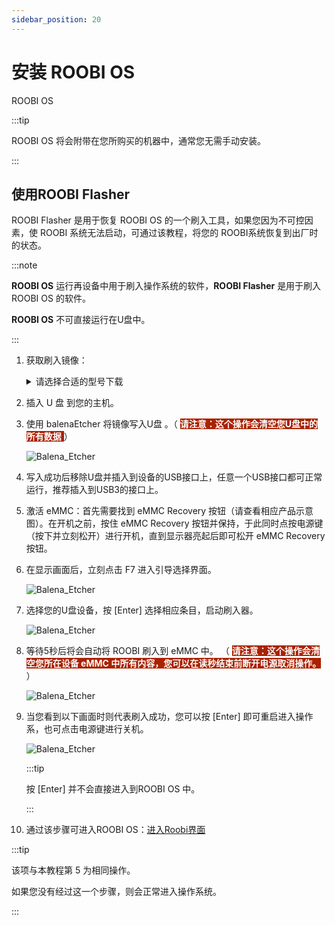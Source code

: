 ```yaml
---
sidebar_position: 20
---
```


# 安装 ROOBI OS

ROOBI OS

:::tip

ROOBI OS 将会附带在您所购买的机器中，通常您无需手动安装。

:::

## 使用ROOBI Flasher

ROOBI Flasher 是用于恢复 ROOBI OS 的一个刷入工具，如果您因为不可控因素，使 ROOBI 系统无法启动，可通过该教程，将您的 ROOBI系统恢复到出厂时的状态。

:::note

**ROOBI OS** 运行再设备中用于刷入操作系统的软件，**ROOBI Flasher** 是用于刷入ROOBI OS 的软件。

**ROOBI OS** 不可直接运行在U盘中。

:::

1. 获取刷入镜像：

    <details>
    <summary>请选择合适的型号下载</summary>

   > [PS006(SLiM X2L)](https://github.com/palmshell/RoobiOS/releases/download/ps006_flasher_v1.1.1/ps006_v1.1.1_flasher.img.xz)
   >
   > PS002(PuER N1) 敬请期待

    </details>

2. 插入 U 盘 到您的主机。

3. 使用 balenaEtcher 将镜像写入U盘 。（ <span style="background-color: #aa2200; color:white"> **请注意：这个操作会清空您U盘中的所有数据** </span> ）

   ![Balena_Etcher](/img/x/roobi/balena_etcher.webp)

4. 写入成功后移除U盘并插入到设备的USB接口上，任意一个USB接口都可正常运行，推荐插入到USB3的接口上。

5. 激活 eMMC：首先需要找到 eMMC Recovery 按钮（请查看相应产品示意图）。在开机之前，按住 eMMC Recovery
   按钮并保持，于此同时点按电源键（按下并立刻松开）进行开机，直到显示器亮起后即可松开 eMMC Recovery 按钮。

6. 在显示画面后，立刻点击 F7 进入引导选择界面。

   ![Balena_Etcher](/img/x/roobi/boot_menu.webp)

7. 选择您的U盘设备，按 [Enter] 选择相应条目，启动刷入器。

   ![Balena_Etcher](/img/x/roobi/booting.webp)

8. 等待5秒后将会自动将 ROOBI 刷入到 eMMC 中。 （ <span style="background-color: #aa2200; color:white"> **请注意：这个操作会清空您所在设备 eMMC 中所有内容，您可以在读秒结束前断开电源取消操作。** </span> ）

   ![Balena_Etcher](/img/x/roobi/booting.webp)

9. 当您看到以下画面时则代表刷入成功，您可以按 [Enter] 即可重启进入操作系，也可点击电源键进行关机。

   ![Balena_Etcher](/img/x/roobi/success.webp)

   :::tip

   按 [Enter] 并不会直接进入到ROOBI OS 中。

   :::

10. 通过该步骤可进入ROOBI OS：[进入Roobi界面](https://palmshell.feishu.cn/wiki/EdOYwLvJIi8N63kAkpDcpm9ZnZd#doxcnJwmj1RxewsnidCO8aK5pxh)

:::tip

该项与本教程第 5 为相同操作。

如果您没有经过这一个步骤，则会正常进入操作系统。

:::
